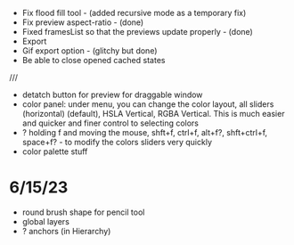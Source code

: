 - Fix flood fill tool - (added recursive mode as a temporary fix)
- Fix preview aspect-ratio - (done)
- Fixed framesList so that the previews update properly - (done)
- Export
- Gif export option - (glitchy but done)
- Be able to close opened cached states

///

- detatch button for preview for draggable window
- color panel: under menu, you can change the color layout, all sliders (horizontal) (default), HSLA Vertical, RGBA Vertical. This is much easier and quicker and finer control to selecting colors
- ? holding f and moving the mouse, shft+f, ctrl+f, alt+f?, shft+ctrl+f, space+f? - to modify the colors sliders very quickly
- color palette stuff

# 6/15/23
- round brush shape for pencil tool
- global layers
- ? anchors (in Hierarchy)